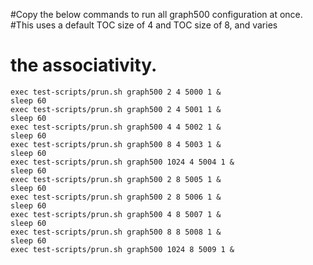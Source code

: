 #Copy the below commands to run all graph500 configuration at once. 
#This uses a default TOC size of 4 and TOC size of 8, and varies 
# the associativity.

```
exec test-scripts/prun.sh graph500 2 4 5000 1 &
sleep 60
exec test-scripts/prun.sh graph500 2 4 5001 1 &
sleep 60
exec test-scripts/prun.sh graph500 4 4 5002 1 &
sleep 60
exec test-scripts/prun.sh graph500 8 4 5003 1 &
sleep 60
exec test-scripts/prun.sh graph500 1024 4 5004 1 &
sleep 60
exec test-scripts/prun.sh graph500 2 8 5005 1 &
sleep 60
exec test-scripts/prun.sh graph500 2 8 5006 1 &
sleep 60
exec test-scripts/prun.sh graph500 4 8 5007 1 &
sleep 60
exec test-scripts/prun.sh graph500 8 8 5008 1 &
sleep 60
exec test-scripts/prun.sh graph500 1024 8 5009 1 &
```
